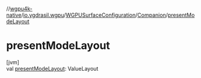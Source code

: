 //[wgpu4k-native](../../../../index.md)/[io.ygdrasil.wgpu](../../index.md)/[WGPUSurfaceConfiguration](../index.md)/[Companion](index.md)/[presentModeLayout](present-mode-layout.md)

# presentModeLayout

[jvm]\
val [presentModeLayout](present-mode-layout.md): ValueLayout